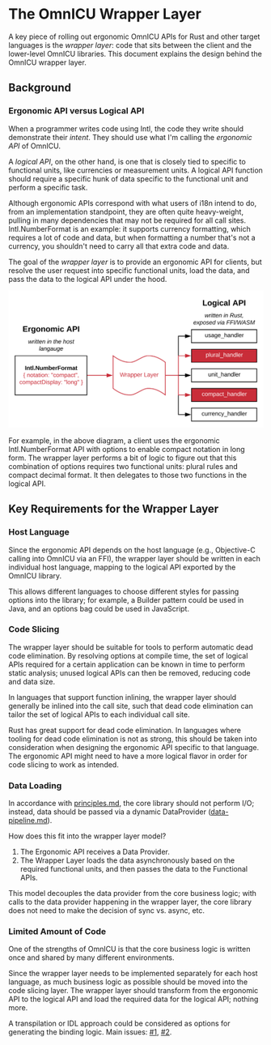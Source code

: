 The OmnICU Wrapper Layer
========================

A key piece of rolling out ergonomic OmnICU APIs for Rust and other target languages is the *wrapper layer*: code that sits between the client and the lower-level OmnICU libraries.  This document explains the design behind the OmnICU wrapper layer.

## Background

### Ergonomic API versus Logical API

When a programmer writes code using Intl, the code they write should demonstrate their *intent*.  They should use what I'm calling the *ergonomic API* of OmnICU.

A *logical API*, on the other hand, is one that is closely tied to specific to functional units, like currencies or measurement units.  A logical API function should require a specific hunk of data specific to the functional unit and perform a specific task.

Although ergonomic APIs correspond with what users of i18n intend to do, from an implementation standpoint, they are often quite heavy-weight, pulling in many dependencies that may not be required for all call sites.  Intl.NumberFormat is an example: it supports currency formatting, which requires a lot of code and data, but when formatting a number that's not a currency, you shouldn't need to carry all that extra code and data.

The goal of the *wrapper layer* is to provide an ergonomic API for clients, but resolve the user request into specific functional units, load the data, and pass the data to the logical API under the hood.

![Ergonomic to Logical API](assets/ergonomic-logical.svg)

For example, in the above diagram, a client uses the ergonomic Intl.NumberFormat API with options to enable compact notation in long form.  The wrapper layer performs a bit of logic to figure out that this combination of options requires two functional units: plural rules and compact decimal format.  It then delegates to those two functions in the logical API.

## Key Requirements for the Wrapper Layer

### Host Language

Since the ergonomic API depends on the host language (e.g., Objective-C calling into OmnICU via an FFI), the wrapper layer should be written in each individual host language, mapping to the logical API exported by the OmnICU library.

This allows different languages to choose different styles for passing options into the library; for example, a Builder pattern could be used in Java, and an options bag could be used in JavaScript.

### Code Slicing

The wrapper layer should be suitable for tools to perform automatic dead code elimination.  By resolving options at compile time, the set of logical APIs required for a certain application can be known in time to perform static analysis; unused logical APIs can then be removed, reducing code and data size.

In languages that support function inlining, the wrapper layer should generally be inlined into the call site, such that dead code elimination can tailor the set of logical APIs to each individual call site.

Rust has great support for dead code elimination.  In languages where tooling for dead code elimination is not as strong, this should be taken into consideration when designing the ergonomic API specific to that language.  The ergonomic API might need to have a more logical flavor in order for code slicing to work as intended.

### Data Loading

In accordance with [principles.md](principles.md), the core library should not perform I/O; instead, data should be passed via a dynamic DataProvider ([data-pipeline.md](data-pipeline.md)).

How does this fit into the wrapper layer model?

1. The Ergonomic API receives a Data Provider.
2. The Wrapper Layer loads the data asynchronously based on the required functional units, and then passes the data to the Functional APIs.

This model decouples the data provider from the core business logic; with calls to the data provider happening in the wrapper layer, the core library does not need to make the decision of sync vs. async, etc.

### Limited Amount of Code

One of the strengths of OmnICU is that the core business logic is written once and shared by many different environments.

Since the wrapper layer needs to be implemented separately for each host language, as much business logic as possible should be moved into the code slicing layer.  The wrapper layer should transform from the ergonomic API to the logical API and load the required data for the logical API; nothing more.

A transpilation or IDL approach could be considered as options for generating the binding logic. Main issues: [#1](https://github.com/unicode-org/omnicu/issues/1), [#2](https://github.com/unicode-org/omnicu/issues/2).
